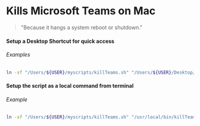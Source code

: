 Kills Microsoft Teams on Mac
======
> "Because it hangs a system reboot or shutdown."


#### Setup a Desktop Shortcut for quick access
###### Examples
``` bash
ln -sf "/Users/${USER}/myscripts/killTeams.sh" "/Users/${USER}/Desktop/Kill MS Teams"
```


#### Setup the script as a local command from terminal
###### Example
``` bash
ln -sf "/Users/${USER}/myscripts/killTeams.sh" "/usr/local/bin/killTeams"
```
